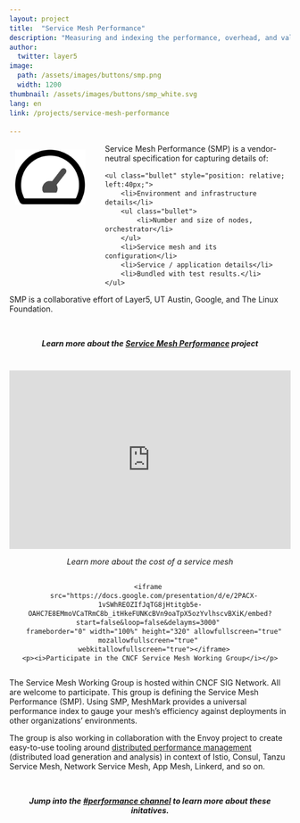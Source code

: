 ```yaml
---
layout: project
title:  "Service Mesh Performance"
description: "Measuring and indexing the performance, overhead, and value of the world's service mesh deployments."
author:
  twitter: layer5
image:
  path: /assets/images/buttons/smp.png
  width: 1200
thumbnail: /assets/images/buttons/smp_white.svg
lang: en
link: /projects/service-mesh-performance

---
```

<style>
ul.bullet li {
  margin-left:15px;
  position: relative;
  text-align: left;
}
ul.bullet ul {
  margin-left:25px;
  list-style-position: inside;
}
ul.bullet li ul {
  list-style-type: circle;
  margin-left:15px;
}
</style>

<div style="vertical-align: middle;">
  <p>
    <img src="/assets/images/buttons/smp_black.svg" 
      class="light-shadow" width="25%" style="display:inline;float:left;margin-right:5%;padding:10px;" />
    Service Mesh Performance (SMP) is a vendor-neutral specification for capturing details of:

    <ul class="bullet" style="position: relative; left:40px;">
        <li>Environment and infrastructure details</li>
        <ul class="bullet">
            <li>Number and size of nodes, orchestrator</li>
        </ul>
        <li>Service mesh and its configuration</li>
        <li>Service / application details</li>
        <li>Bundled with test results.</li>
    </ul>
  </p>
  <p>SMP is a collaborative effort of Layer5, UT Austin, Google, and The Linux Foundation.</p>
</div>
<h5 class="l5-dark-grey-text" style="padding-top:25px;text-align: center;font-weight: bold;">
  Learn more about the <a href="https://github.com/layer5io/service-mesh-performance-specification">Service Mesh Performance</a> project</h5>
<div class="row">
  <br />
  <div
    class="col s12 m6"
    style="
      display: flex; height: auto; flex-direction: column;
      flex-flow: column; vertical-align: top; text-align: center;
      position: relative;">
    <iframe 
      width="100%" height="320px" src="https://www.youtube.com/embed/LxP-yHrKL4M" 
      frameborder="0" allow="accelerometer; autoplay; encrypted-media; gyroscope; picture-in-picture" 
      allowfullscreen>
    </iframe>
    <p><i>Learn more about the cost of a service mesh</i></p>
  </div>
  <div class="col s12 m6"
  style="
    display: flex; height: auto; flex-direction: column;
    flex-flow: column; vertical-align: top; text-align: center;
    position: relative;">
    
    <iframe 
      src="https://docs.google.com/presentation/d/e/2PACX-1vSWhREOZIfJqTG8jHtitgb5e-OAHC7E8EMmoVCaTRmC8b_itHkeFUNKcBVn9oaTpX5ozYvlhscvBXiK/embed?start=false&loop=false&delayms=3000" 
      frameborder="0" width="100%" height="320" allowfullscreen="true" mozallowfullscreen="true" 
      webkitallowfullscreen="true"></iframe>
      <p><i>Participate in the CNCF Service Mesh Working Group</i></p>  
  </div>
  
  <p>The Service Mesh Working Group is hosted within CNCF SIG Network. All are welcome to participate. This group is defining the Service Mesh Performance (SMP). Using SMP, MeshMark provides a universal performance index to gauge your mesh’s efficiency against deployments in other organizations’ environments.
  </p>
  <p>The group is also working in collaboration with the Envoy project to create easy-to-use tooling around <a href="https://docs.google.com/document/d/1_hhQ5w1iLClgf7RvboI6il-eMKKAVPwz50GHm2VN4Bg/edit?usp=sharing">distributed performance management</a> (distributed load generation and analysis) in context of Istio, Consul, Tanzu Service Mesh, Network Service Mesh, App Mesh, Linkerd, and so on.
   </p>
   <h5 class="l5-dark-grey-text" style="padding-top:25px;text-align: center;font-weight: bold;">
    Jump into the <a href="http://slack.layer5.io">#performance channel</a> to learn more about these initatives.</h5>
</div>
